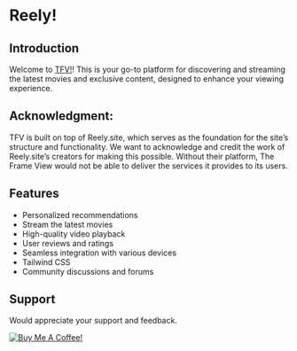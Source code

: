 # Reely!

## Introduction

Welcome to [TFV!](https://tfv-nine.vercel.app/)! This is your go-to platform for discovering and streaming the latest movies and exclusive content, designed to enhance your viewing experience.

## Acknowledgment:

TFV is built on top of Reely.site, which serves as the foundation for the site’s structure and functionality. We want to acknowledge and credit the work of Reely.site’s creators for making this possible. Without their platform, The Frame View would not be able to deliver the services it provides to its users.

## Features

- Personalized recommendations
- Stream the latest movies
- High-quality video playback
- User reviews and ratings
- Seamless integration with various devices
- Tailwind CSS
- Community discussions and forums

## Support

Would appreciate your support and feedback.

[![Buy Me A Coffee!](https://cdn.buymeacoffee.com/buttons/default-orange.png)](https://pay.ababank.com/UJ55vbWwJ5gGKCte9)
